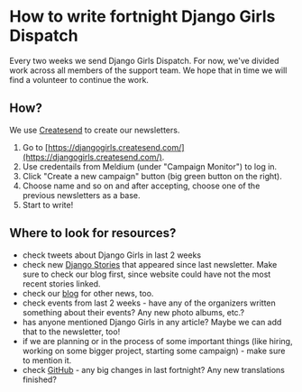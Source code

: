# How to write fortnight Django Girls Dispatch

Every two weeks we send Django Girls Dispatch. For now, we've divided work across all members of the support team. We hope that in time we will find a volunteer to continue the work.

## How?

We use [Createsend](https://djangogirls.createsend.com/) to create our newsletters.

1. Go to [https://djangogirls.createsend.com/](https://djangogirls.createsend.com/).
2. Use credentails from Meldium (under "Campaign Monitor") to log in.
3. Click "Create a new campaign" button (big green button on the right).
4. Choose name and so on and after accepting, choose one of the previous newsletters as a base.
5. Start to write!

## Where to look for resources?

* check tweets about Django Girls in last 2 weeks
* check new [Django Stories](https://djangogirls.org/story/) that appeared since last newsletter. Make sure to check our blog first, since website could have not the most recent stories linked.
* check our [blog](http://blog.djangogirls.org/) for other news, too.
* check events from last 2 weeks - have any of the organizers written something about their events? Any new photo albums, etc.?
* has anyone mentioned Django Girls in any article? Maybe we can add that to the newsletter, too!
* if we are planning or in the process of some important things (like hiring, working on some bigger project, starting some campaign) - make sure to mention it. 
* check [GitHub](https://github.com/DjangoGirls/tutorial) - any big changes in last fortnight? Any new translations finished?

